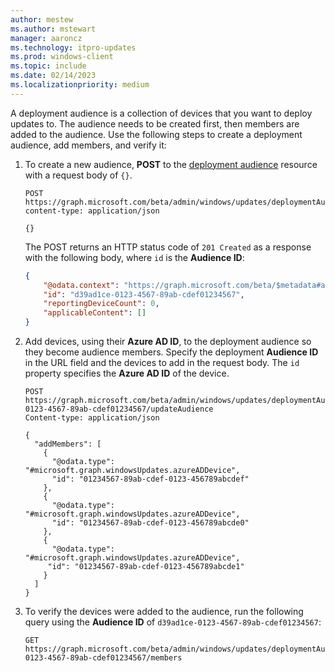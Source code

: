 ```yaml
---
author: mestew
ms.author: mstewart
manager: aaroncz
ms.technology: itpro-updates
ms.prod: windows-client
ms.topic: include
ms.date: 02/14/2023
ms.localizationpriority: medium
---
```

<!--This file is shared by deployment-service-drivers.md and the deployment-service-feature-updates.md articles. Headings may be driven by article context. 7512398 -->
A deployment audience is a collection of devices that you want to deploy updates to. The audience needs to be created first, then members are added to the audience. Use the following steps to create a deployment audience, add members, and verify it:

1. To create a new audience, **POST** to the [deployment audience](/graph/api/resources/windowsupdates-deploymentaudience) resource with a request body of `{}`.

   ```http
   POST https://graph.microsoft.com/beta/admin/windows/updates/deploymentAudiences
   content-type: application/json

   {}
   ```

   The POST returns an HTTP status code of `201 Created` as a response with the following body, where `id` is the **Audience ID**:

   ```json
   {
       "@odata.context": "https://graph.microsoft.com/beta/$metadata#admin/windows/updates/deploymentAudiences/$entity",
       "id": "d39ad1ce-0123-4567-89ab-cdef01234567",
       "reportingDeviceCount": 0,
       "applicableContent": []
   }
   ```


1. Add devices, using their **Azure AD ID**, to the deployment audience so they become audience members. Specify the deployment **Audience ID** in the URL field and the devices to add in the request body. The `id` property specifies the **Azure AD ID** of the device.

   ```http
   POST https://graph.microsoft.com/beta/admin/windows/updates/deploymentAudiences/d39ad1ce-0123-4567-89ab-cdef01234567/updateAudience
   Content-type: application/json

   {
     "addMembers": [
       {
         "@odata.type": "#microsoft.graph.windowsUpdates.azureADDevice",
         "id": "01234567-89ab-cdef-0123-456789abcdef"
       },
       {
         "@odata.type": "#microsoft.graph.windowsUpdates.azureADDevice",
         "id": "01234567-89ab-cdef-0123-456789abcde0"
       },
       {
         "@odata.type": "#microsoft.graph.windowsUpdates.azureADDevice",
        "id": "01234567-89ab-cdef-0123-456789abcde1"
       }
     ]
   }
   ```

1. To verify the devices were added to the audience, run the following query using the **Audience ID** of `d39ad1ce-0123-4567-89ab-cdef01234567`:

   ```http
   GET https://graph.microsoft.com/beta/admin/windows/updates/deploymentAudiences/d39ad1ce-0123-4567-89ab-cdef01234567/members
   ```
